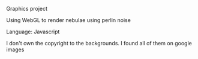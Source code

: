 Graphics project

Using WebGL to render nebulae using perlin noise

Language: Javascript

I don't own the copyright to the backgrounds. 
I found all of them on google images
